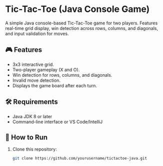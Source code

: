# Tic-Tac-Toe (Java Console Game)

A simple Java console-based Tic-Tac-Toe game for two players. Features real-time grid display, win detection across rows, columns, and diagonals, and input validation for moves.

## 🎮 Features
- 3x3 interactive grid.
- Two-player gameplay (X and O).
- Win detection for rows, columns, and diagonals.
- Invalid move detection.
- Displays the game board after each turn.

## 🛠 Requirements
- Java JDK 8 or later
- Command-line interface or VS Code/IntelliJ

## 🚀 How to Run
1. Clone this repository:
   ```bash
   git clone https://github.com/yourusername/tictactoe-java.git
